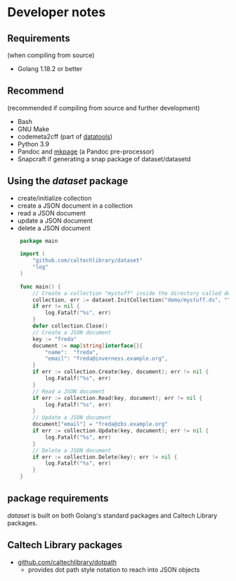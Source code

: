 
# Developer notes

## Requirements

(when compiling from source)

- Golang 1.18.2 or better

## Recommend

(recommended if compiling from source and further development)

- Bash
- GNU Make
- codemeta2cff (part of [datatools](https://github.com/caltechlibrary/datatools))
- Python 3.9
- Pandoc and [mkpage](https://github.com/caltechlibrary/mkpage) (a Pandoc pre-processor)
- Snapcraft if generating a snap package of dataset/datasetd

## Using the _dataset_ package

- create/initialize collection
- create a JSON document in a collection
- read a JSON document
- update a JSON document
- delete a JSON document

```go
    package main
    
    import (
        "github.com/caltechlibrary/dataset"
        "log"
    )
    
    func main() {
        // Create a collection "mystuff" inside the directory called demo
        collection, err := dataset.InitCollection("demo/mystuff.ds", "")
        if err != nil {
            log.Fatalf("%s", err)
        }
        defer collection.Close()
        // Create a JSON document
        key := "freda"
        document := map[string]interface{}{
            "name":  "freda",
            "email": "freda@inverness.example.org",
        }
        if err := collection.Create(key, document); err != nil {
            log.Fatalf("%s", err)
        }
        // Read a JSON document
        if err := collection.Read(key, document); err != nil {
            log.Fatalf("%s", err)
        }
        // Update a JSON document
        document["email"] = "freda@zbs.example.org"
        if err := collection.Update(key, document); err != nil {
            log.Fatalf("%s", err)
        }
        // Delete a JSON document
        if err := collection.Delete(key); err != nil {
            log.Fatalf("%s", err)
        }
    }
```


## package requirements

_dataset_ is built on both Golang's standard packages and Caltech Library 
packages.

## Caltech Library packages

- [github.com/caltechlibrary/dotpath](https://github.com/caltechlibrary/dotpath)
  - provides dot path style notation to reach into JSON objects

